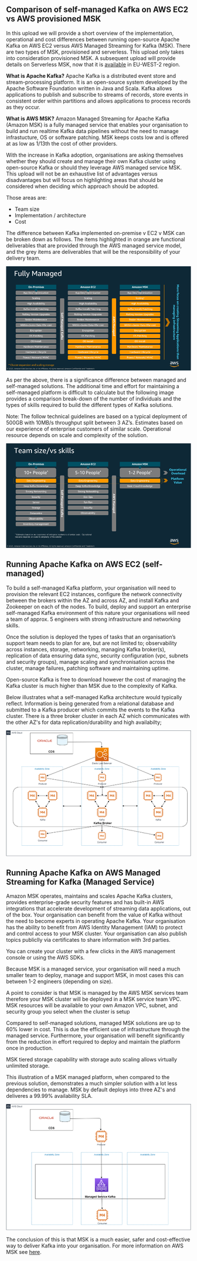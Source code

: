 <h2> Comparison of self-managed Kafka on AWS EC2 vs AWS provisioned MSK </h2> 


In this upload we will provide a short overview of the implementation, operational and cost differences between running open-source Apache Kafka on AWS EC2 versus AWS Managed Streaming for Kafka (MSK).  There are two types of MSK, provisioned and serverless.  This upload only takes into consideration provisioned MSK.  A subsequent upload will provide details on Serverless MSK, now that it is [available](https://aws.amazon.com/about-aws/whats-new/2023/08/amazon-msk-serverless-additional-aws-regions/) in EU-WEST-2 region.

**What is Apache Kafka?**  Apache Kafka is a distributed event store and stream-processing platform. It is an open-source system developed by the Apache Software Foundation written in Java and Scala. Kafka allows applications to publish and subscribe to streams of records, store events in consistent order within partitions and allows applications to process records as they occur.

**What is AWS MSK?**  Amazon Managed Streaming for Apache Kafka (Amazon MSK) is a fully managed service that enables your organisation to build and run realtime Kafka data pipelines without the need to manage  infrastucture, OS or software patching.  MSK keeps costs low and is offered at as low as 1/13th the cost of other providers.

With the increase in Kafka adoption, organisations are asking themselves whether they should create and manage their own Kafka cluster using open-source Kafka or should they leverage AWS managed service MSK.  This upload will not be an exhaustive list of advantages versus disadvantages but will focus on highlighting areas that should be considered when deciding which approach should be adopted.  

Those areas are:

*	Team size
*	Implementation / architecture 
*	Cost


The difference between Kafka implemented on-premise v EC2 v MSK can be broken down as follows. The items highlighted in orange are functional deliverables that are provided through the AWS managed service model, and the grey items are deliverables that will be the responsibility of your delivery team.


![Kafkaimage1](./images/Kafkaimage1.png)




As per the above, there is a significance difference between managed and self-managed solutions.  The additional time and effort for maintaining a self-managed platform is difficult to calculate but the following image provides a comparison break-down of the number of individuals and the types of skills required to build the different types of Kafka solutions.  

Note: The follow technical guidelines are based on a typical deployment of 500GB with 10MB/s throughput split between 3 AZ’s.  Estimates based on our experience of enterprise customers of similar scale.  Operational resource depends on scale and complexity of the solution. 

![Kafkaimage2](./images/Kafkaimage2.png)

<h2> Running Apache Kafka on AWS EC2 (self-managed) </h2>

To build a self-managed Kafka platform, your organisation will need to provision the relevant EC2 instances, configure the network connectivity between the brokers within the AZ and across AZ, and install Kafka and Zookeeper on each of the nodes.  To build, deploy and support an enterprise self-managed Kafka environment of this nature your organisations will need a team of approx. 5 engineers with strong infrastructure and networking skills.  

Once the solution is deployed the types of tasks that an organisation’s support team needs to plan for are, but are not limited to; observability across instances, storage, networking, managing Kafka broker(s), replication of data ensuring data sync, security configuration (vpc, subnets and security groups), manage scaling and synchronisation across the cluster, manage failures, patching software and maintaining uptime.

Open-source Kafka is free to download however the cost of managing the Kafka cluster is much higher than MSK due to the complexity of Kafka.

Below illustrates what a self-managed Kafka architecture would typically reflect.  Information is being generated from a relational database and submitted to a Kafka producer which commits the events to the Kafka cluster.  There is a three broker cluster in each AZ which communicates with the other AZ's for data replication/durability and high availabilty;

![Kafkaimage3](./images/Kafkaimage3.png)


<h2> Running Apache Kafka on AWS Managed Streaming for Kafka (Managed Service) </h2>

Amazon MSK operates, maintains and scales Apache Kafka clusters, provides enterprise-grade security features and has built-in AWS integrations that accelerate development of streaming data applications, out of the box.  Your organisation can benefit from the value of Kafka without the need to become experts in operating Apache Kafka.  Your organisation has the ability to benefit from AWS Identity Management (IAM) to protect and control access to your MSK cluster.  Your organisation can also publish topics publiclly via certificates to share information with 3rd parties.  

You can create your cluster with a few clicks in the AWS management console or using the AWS SDKs.  

Because MSK is a managed service, your organisation will need a much smaller team to deploy, manage and support MSK, in most cases this can between 1-2 engineers (depending on size).

A point to consider is that MSK is managed by the AWS MSK services team therefore your MSK cluster will be deployed in a MSK service team VPC.  MSK resources will be available to your own Amazon VPC, subnet, and security group you select when the cluster is setup

Compared to self-managed solutions, managed MSK solutions are up to 60% lower in cost.  This is due the efficient use of infrastructure through the managed service.  Furthermore, your organisation will benefit significantly from the reduction in effort required to deploy and maintain the platform once in production.  

MSK tiered storage capability with storage auto scaling allows virtually unlimited storage.

This illustration of a MSK managed platform, when compared to the previous solution, demonstrates a much simpler solution with a lot less dependencies to manage.  MSK by default deploys into three AZ's and deliveres a 99.99% availability SLA.  



![Kafkaimage4](./images/Kafkaimage4.png)

The conclusion of this is that MSK is a much easier, safer and cost-effective way to deliver Kafka into your organisation.  For more information on AWS MSK see [here](https://aws.amazon.com/msk/).





